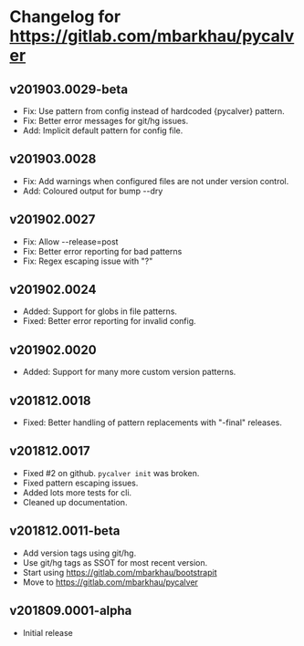 # Changelog for https://gitlab.com/mbarkhau/pycalver


## v201903.0029-beta

 - Fix: Use pattern from config instead of hardcoded {pycalver} pattern.
 - Fix: Better error messages for git/hg issues.
 - Add: Implicit default pattern for config file.

## v201903.0028

 - Fix: Add warnings when configured files are not under version control.
 - Add: Coloured output for bump --dry


## v201902.0027

 - Fix: Allow --release=post
 - Fix: Better error reporting for bad patterns
 - Fix: Regex escaping issue with "?"
 

## v201902.0024

 - Added: Support for globs in file patterns.
 - Fixed: Better error reporting for invalid config.
 

## v201902.0020

 - Added: Support for many more custom version patterns.


## v201812.0018

 - Fixed: Better handling of pattern replacements with "-final" releases.


## v201812.0017

 - Fixed #2 on github. `pycalver init` was broken.
 - Fixed pattern escaping issues.
 - Added lots more tests for cli.
 - Cleaned up documentation.


## v201812.0011-beta

 - Add version tags using git/hg.
 - Use git/hg tags as SSOT for most recent version.
 - Start using https://gitlab.com/mbarkhau/bootstrapit
 - Move to https://gitlab.com/mbarkhau/pycalver


## v201809.0001-alpha

 - Initial release
